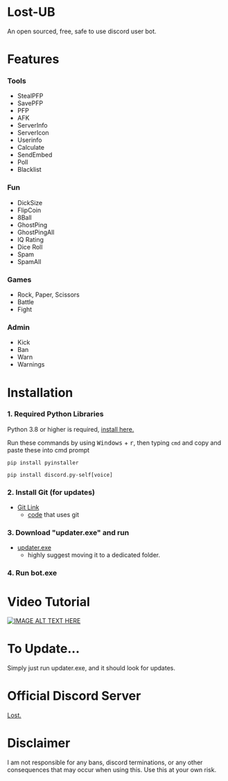 # Lost-UB
 An open sourced, free, safe to use discord user bot.

# Features
### Tools
- StealPFP
- SavePFP
- PFP
- AFK
- ServerInfo
- ServerIcon
- Userinfo
- Calculate
- SendEmbed
- Poll
- Blacklist

### Fun
- DickSize
- FlipCoin
- 8Ball
- GhostPing
- GhostPingAll
- IQ Rating
- Dice Roll
- Spam
- SpamAll

### Games
- Rock, Paper, Scissors
- Battle
- Fight

### Admin
- Kick
- Ban
- Warn
- Warnings

# Installation
### 1. Required Python Libraries
Python 3.8 or higher is required, [install here.](https://www.python.org/)

Run these commands by using <kbd>Windows</kbd> + <kbd>r</kbd>, 
then typing `cmd` and copy and paste these into cmd prompt
```
pip install pyinstaller
```
```
pip install discord.py-self[voice]
```
### 2. Install Git (for updates)
- [Git Link](https://git-scm.com/downloads)
  - [code](https://github.com/L-o-s-t/Lost-UB/blob/main/updater.py) that uses git
### 3. Download "updater.exe" and run
- [updater.exe](https://github.com/L-o-s-t/Lost-UB/releases/download/v2.0/updater.exe)
  - highly suggest moving it to a dedicated folder.
### 4. Run bot.exe

# Video Tutorial
[![IMAGE ALT TEXT HERE](https://img.youtube.com/vi/Fmbia_6jrI0/0.jpg)](https://www.youtube.com/watch?v=Fmbia_6jrI0)

# To Update...
Simply just run updater.exe, and it should look for updates.

# Official Discord Server
[Lost.](https://discord.gg/CFNKjPPUbW)

# Disclaimer
I am not responsible for any bans, discord terminations, or any other consequences that may occur when using this.
Use this at your own risk.
